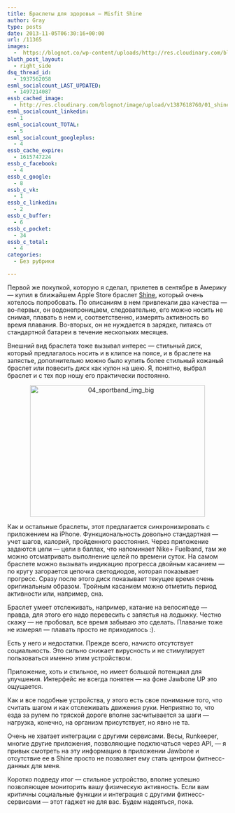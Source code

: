 ```yaml
---
title: Браслеты для здоровья — Misfit Shine
author: Gray
type: posts
date: 2013-11-05T06:30:16+00:00
url: /11365
images:
  -  https://blognot.co/wp-content/uploads/http://res.cloudinary.com/blognot/image/upload/v1387618760/01_shine_img_big_ib7pjs.jpg
bluth_post_layout:
  - right_side
dsq_thread_id:
  - 1937562058
esml_socialcount_LAST_UPDATED:
  - 1497214087
essb_cached_image:
  - http://res.cloudinary.com/blognot/image/upload/v1387618760/01_shine_img_big_ib7pjs.jpg
esml_socialcount_linkedin:
  - 1
esml_socialcount_TOTAL:
  - 5
esml_socialcount_googleplus:
  - 4
essb_cache_expire:
  - 1615747224
essb_c_facebook:
  - 4
essb_c_google:
  - 8
essb_c_vk:
  - 1
essb_c_linkedin:
  - 2
essb_c_buffer:
  - 6
essb_c_pocket:
  - 34
essb_c_total:
  - 4
categories:
  - Без рубрики

---
```








Первой же покупкой, которую я сделал, прилетев в сентябре в Америку — купил в ближайшем Apple Store браслет <a href="http://www.misfitwearables.com/" target="_blank">Shine</a>, который очень хотелось попробовать. По описаниям в нем привлекали два качества — во-первых, он водонепроницаем, следовательно, его можно носить не снимая, плавать в нем и, соответственно, измерять активность во время плавания. Во-вторых, он не нуждается в зарядке, питаясь от стандартной батареи в течение нескольких месяцев.

Внешний вид браслета тоже вызывал интерес — стильный диск, который предлагалось носить и в клипсе на поясе, и в браслете на запястье, дополнительно можно было купить более стильный кожаный браслет или повесить диск как кулон на шею. Я, понятно, выбрал браслет и с тех пор ношу его практически постоянно.

<p style="text-align: center;">
  <img data-attachment-id="11367" data-permalink="https://blognot.co/11365/04_sportband_img_big" data-orig-file="https://i0.wp.com/blognot.co/wp-content/uploads/2020/04/04_sportband_img_big_p4fu9e.jpg?fit=800%2C600&ssl=1" data-orig-size="800,600" data-comments-opened="0" data-image-meta="{&quot;aperture&quot;:&quot;0&quot;,&quot;credit&quot;:&quot;&quot;,&quot;camera&quot;:&quot;&quot;,&quot;caption&quot;:&quot;&quot;,&quot;created_timestamp&quot;:&quot;0&quot;,&quot;copyright&quot;:&quot;&quot;,&quot;focal_length&quot;:&quot;0&quot;,&quot;iso&quot;:&quot;0&quot;,&quot;shutter_speed&quot;:&quot;0&quot;,&quot;title&quot;:&quot;&quot;,&quot;orientation&quot;:&quot;0&quot;}" data-image-title="04_sportband_img_big" data-image-description="" data-medium-file="https://i0.wp.com/blognot.co/wp-content/uploads/2020/04/04_sportband_img_big_p4fu9e.jpg?fit=300%2C225&ssl=1" data-large-file="https://i0.wp.com/blognot.co/wp-content/uploads/2020/04/04_sportband_img_big_p4fu9e.jpg?fit=740%2C555&ssl=1" class=" wp-image-11367 aligncenter" alt="04_sportband_img_big" src="https://i0.wp.com/res.cloudinary.com/blognot/image/upload/v1387618756/04_sportband_img_big_p4fu9e.jpg?resize=400%2C300&#038;ssl=1" width="400" height="300" data-recalc-dims="1" />
</p>

Как и остальные браслеты, этот предлагается синхронизировать с приложением на iPhone. Функциональность довольно стандартная — учет шагов, калорий, пройденного расстояния. Через приложение задаются цели — цели в баллах, что напоминает Nike+ Fuelband, там же можно отсматривать выполнение целей по времени суток. На самом браслете можно вызывать индикацию прогресса двойным касанием — по кругу загорается цепочка светодиодов, которая показывает прогресс. Сразу после этого диск показывает текущее время очень оригинальным образом. Тройным касанием можно отметить период активности или, например, сна.

Браслет умеет отслеживать, например, катание на велосипеде — правда, для этого его надо перевесить с запястья на лодыжку. Честно скажу — не пробовал, все время забываю это сделать. Плавание тоже не измерял — плавать просто не приходилось :).

Есть у него и недостатки. Прежде всего, начисто отсутствует социальность. Это сильно снижает вирусность и не стимулирует пользоваться именно этим устройством.

Приложение, хоть и стильное, но имеет большой потенциал для улучшения. Интерфейс не всегда понятен — на фоне Jawbone UP это ощущается.

Как и все подобные устройства, у этого есть свое понимание того, что считать шагом и как отслеживать движения руки. Неприятно то, что езда за рулем по тряской дороге вполне засчитывается за шаги — нагрузка, конечно, на организм присутствует, но явно не та.

Очень не хватает интеграции с другими сервисами. Весы, Runkeeper, многие другие приложения, позволяющие подключаться через API, — я привык смотреть на эту информацию в приложении Jawbone и отсутствие ее в Shine просто не позволяет ему стать центром фитнесс-данных для меня.

Коротко подведу итог — стильное устройство, вполне успешно позволяющее мониторить вашу физическую активность. Если вам критичны социальные функции и интеграция с другими фитнесс-сервисами — этот гаджет не для вас. Будем надеяться, пока.